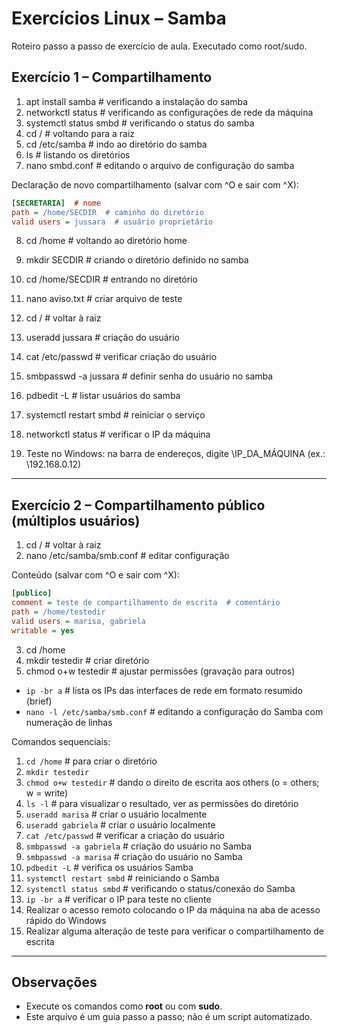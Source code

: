 # Exercícios Linux – Samba

Roteiro passo a passo de exercício de aula. Executado como root/sudo.

## Exercício 1 – Compartilhamento

1) apt install samba  # verificando a instalação do samba  
2) networkctl status  # verificando as configurações de rede da máquina  
3) systemctl status smbd  # verificando o status do samba  
4) cd /  # voltando para a raiz  
5) cd /etc/samba  # indo ao diretório do samba  
6) ls  # listando os diretórios  
7) nano smbd.conf  # editando o arquivo de configuração do samba

Declaração de novo compartilhamento (salvar com ^O e sair com ^X):  
~~~ini
[SECRETARIA]  # nome
path = /home/SECDIR  # caminho do diretório
valid users = jussara  # usuário proprietário
~~~

8) cd /home  # voltando ao diretório home  
9) mkdir SECDIR  # criando o diretório definido no samba  
10) cd /home/SECDIR  # entrando no diretório  
11) nano aviso.txt  # criar arquivo de teste  
12) cd /  # voltar à raiz  
13) useradd jussara  # criação do usuário  
14) cat /etc/passwd  # verificar criação do usuário  
15) smbpasswd -a jussara  # definir senha do usuário no samba  
16) pdbedit -L  # listar usuários do samba  
17) systemctl restart smbd  # reiniciar o serviço  
18) networkctl status  # verificar o IP da máquina  

19) Teste no Windows: na barra de endereços, digite \\IP_DA_MÁQUINA  (ex.: \\192.168.0.12)

---

## Exercício 2 – Compartilhamento público (múltiplos usuários)

1) cd /  # voltar à raiz  
2) nano /etc/samba/smb.conf  # editar configuração

Conteúdo (salvar com ^O e sair com ^X):  
~~~ini
[publico]
comment = teste de compartilhamento de escrita  # comentário
path = /home/testedir
valid users = marisa, gabriela
writable = yes
~~~

3) cd /home  
4) mkdir testedir  # criar diretório  
5) chmod o+w testedir  # ajustar permissões (gravação para outros)


- `ip -br a`  # lista os IPs das interfaces de rede em formato resumido (brief)  
- `nano -l /etc/samba/smb.conf`  # editando a configuração do Samba com numeração de linhas


Comandos sequenciais:
1. `cd /home`  # para criar o diretório  
2. `mkdir testedir`  
3. `chmod o+w testedir`  # dando o direito de escrita aos others (o = others; w = write)  
4. `ls -l`  # para visualizar o resultado, ver as permissões do diretório  
5. `useradd marisa`  # criar o usuário localmente
6. `useradd gabriela` # criar o usuário localmente
7. `cat /etc/passwd`  # verificar a criação do usuário  
8. `smbpasswd -a gabriela`  # criação do usuário no Samba
9. `smbpasswd -a marisa`  # criação do usuário no Samba
10. `pdbedit -L`  # verifica os usuários Samba  
11. `systemctl restart smbd`  # reiniciando o Samba  
12. `systemctl status smbd`  # verificando o status/conexão do Samba  
13. `ip -br a`  # verificar o IP para teste no cliente
14. Realizar o acesso remoto colocando o IP da máquina na aba de acesso rápido do Windows
15. Realizar alguma alteração de teste para verificar o compartilhamento de escrita

---

## Observações
- Execute os comandos como **root** ou com **sudo**.  
- Este arquivo é um guia passo a passo; não é um script automatizado.

